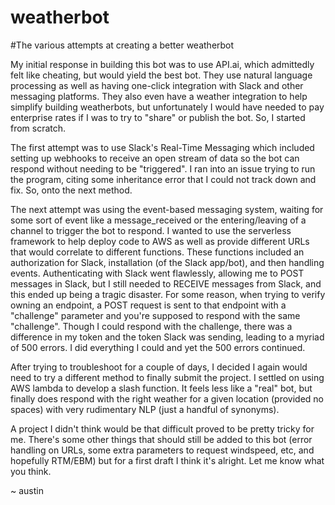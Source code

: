 # weatherbot

#The various attempts at creating a better weatherbot

My initial response in building this bot was to use API.ai, which admittedly felt like cheating, but would yield the best bot. 
They use natural language processing as well as having one-click integration with Slack and other messaging platforms. 
They also even have a weather integration to help simplify building weatherbots, but unfortunately I would have needed to pay 
enterprise rates if I was to try to "share" or publish the bot. So, I started from scratch.

The first attempt was to use Slack's Real-Time Messaging which included setting up webhooks to receive an open stream of data
so the bot can respond without needing to be "triggered". I ran into an issue trying to run the program, citing some inheritance
error that I could not track down and fix. So, onto the next method.

The next attempt was using the event-based messaging system, waiting for some sort of event like a message_received or the
entering/leaving of a channel to trigger the bot to respond. I wanted to use the serverless framework to help deploy code to 
AWS as well as provide different URLs that would correlate to different functions. These functions included an authorization
for Slack, installation (of the Slack app/bot), and then handling events. Authenticating with Slack went flawlessly, allowing
me to POST messages in Slack, but I still needed to RECEIVE messages from Slack, and this ended up being a tragic disaster.
For some reason, when trying to verify owning an endpoint, a POST request is sent to that endpoint with a "challenge" parameter
and you're supposed to respond with the same "challenge". Though I could respond with the challenge, there was a difference
in my token and the token Slack was sending, leading to a myriad of 500 errors. I did everything I could and yet the 500 errors
continued. 

After trying to troubleshoot for a couple of days, I decided I again would need to try a different method to finally submit the
project. I settled on using AWS lambda to develop a slash function. It feels less like a "real" bot, but finally does 
respond with the right weather for a given location (provided no spaces) with very rudimentary NLP (just a handful of synonyms).

A project I didn't think would be that difficult proved to be pretty tricky for me. There's some other things that should still
be added to this bot (error handling on URLs, some extra parameters to request windspeed, etc, and hopefully RTM/EBM) but for 
a first draft I think it's alright. Let me know what you think.

~ austin
